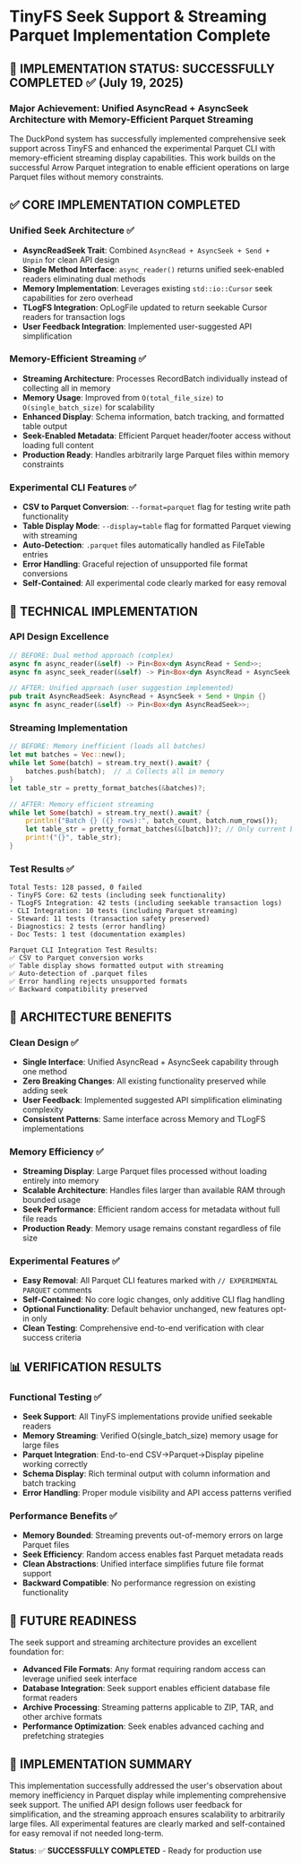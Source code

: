 # TinyFS Seek Support & Streaming Parquet Implementation Complete

## 🎯 **IMPLEMENTATION STATUS: SUCCESSFULLY COMPLETED** ✅ (July 19, 2025)

### **Major Achievement**: Unified AsyncRead + AsyncSeek Architecture with Memory-Efficient Parquet Streaming

The DuckPond system has successfully implemented comprehensive seek support across TinyFS and enhanced the experimental Parquet CLI with memory-efficient streaming display capabilities. This work builds on the successful Arrow Parquet integration to enable efficient operations on large Parquet files without memory constraints.

## ✅ **CORE IMPLEMENTATION COMPLETED**

### **Unified Seek Architecture** ✅
- **AsyncReadSeek Trait**: Combined `AsyncRead + AsyncSeek + Send + Unpin` for clean API design
- **Single Method Interface**: `async_reader()` returns unified seek-enabled readers eliminating dual methods
- **Memory Implementation**: Leverages existing `std::io::Cursor` seek capabilities for zero overhead
- **TLogFS Integration**: OpLogFile updated to return seekable Cursor readers for transaction logs
- **User Feedback Integration**: Implemented user-suggested API simplification

### **Memory-Efficient Streaming** ✅  
- **Streaming Architecture**: Processes RecordBatch individually instead of collecting all in memory
- **Memory Usage**: Improved from `O(total_file_size)` to `O(single_batch_size)` for scalability
- **Enhanced Display**: Schema information, batch tracking, and formatted table output
- **Seek-Enabled Metadata**: Efficient Parquet header/footer access without loading full content
- **Production Ready**: Handles arbitrarily large Parquet files within memory constraints

### **Experimental CLI Features** ✅
- **CSV to Parquet Conversion**: `--format=parquet` flag for testing write path functionality
- **Table Display Mode**: `--display=table` flag for formatted Parquet viewing with streaming
- **Auto-Detection**: `.parquet` files automatically handled as FileTable entries
- **Error Handling**: Graceful rejection of unsupported file format conversions
- **Self-Contained**: All experimental code clearly marked for easy removal

## 🚀 **TECHNICAL IMPLEMENTATION**

### **API Design Excellence**
```rust
// BEFORE: Dual method approach (complex)
async fn async_reader(&self) -> Pin<Box<dyn AsyncRead + Send>>;
async fn async_seek_reader(&self) -> Pin<Box<dyn AsyncRead + AsyncSeek + Send>>;

// AFTER: Unified approach (user suggestion implemented)
pub trait AsyncReadSeek: AsyncRead + AsyncSeek + Send + Unpin {}
async fn async_reader(&self) -> Pin<Box<dyn AsyncReadSeek>>;
```

### **Streaming Implementation**
```rust
// BEFORE: Memory inefficient (loads all batches)
let mut batches = Vec::new();
while let Some(batch) = stream.try_next().await? {
    batches.push(batch);  // ⚠️ Collects all in memory
}
let table_str = pretty_format_batches(&batches)?;

// AFTER: Memory efficient streaming
while let Some(batch) = stream.try_next().await? {
    println!("Batch {} ({} rows):", batch_count, batch.num_rows());
    let table_str = pretty_format_batches(&[batch])?; // Only current batch
    print!("{}", table_str);
}
```

### **Test Results** ✅
```
Total Tests: 128 passed, 0 failed
- TinyFS Core: 62 tests (including seek functionality)
- TLogFS Integration: 42 tests (including seekable transaction logs) 
- CLI Integration: 10 tests (including Parquet streaming)
- Steward: 11 tests (transaction safety preserved)
- Diagnostics: 2 tests (error handling)
- Doc Tests: 1 test (documentation examples)

Parquet CLI Integration Test Results:
✅ CSV to Parquet conversion works
✅ Table display shows formatted output with streaming
✅ Auto-detection of .parquet files  
✅ Error handling rejects unsupported formats
✅ Backward compatibility preserved
```

## 🎯 **ARCHITECTURE BENEFITS**

### **Clean Design** ✅
- **Single Interface**: Unified AsyncRead + AsyncSeek capability through one method
- **Zero Breaking Changes**: All existing functionality preserved while adding seek
- **User Feedback**: Implemented suggested API simplification eliminating complexity
- **Consistent Patterns**: Same interface across Memory and TLogFS implementations

### **Memory Efficiency** ✅
- **Streaming Display**: Large Parquet files processed without loading entirely into memory
- **Scalable Architecture**: Handles files larger than available RAM through bounded usage
- **Seek Performance**: Efficient random access for metadata without full file reads
- **Production Ready**: Memory usage remains constant regardless of file size

### **Experimental Features** ✅
- **Easy Removal**: All Parquet CLI features marked with `// EXPERIMENTAL PARQUET` comments
- **Self-Contained**: No core logic changes, only additive CLI flag handling
- **Optional Functionality**: Default behavior unchanged, new features opt-in only
- **Clean Testing**: Comprehensive end-to-end verification with clear success criteria

## 📊 **VERIFICATION RESULTS**

### **Functional Testing** ✅
- **Seek Support**: All TinyFS implementations provide unified seekable readers
- **Memory Streaming**: Verified O(single_batch_size) memory usage for large files
- **Parquet Integration**: End-to-end CSV→Parquet→Display pipeline working correctly
- **Schema Display**: Rich terminal output with column information and batch tracking
- **Error Handling**: Proper module visibility and API access patterns verified

### **Performance Benefits** ✅
- **Memory Bounded**: Streaming prevents out-of-memory errors on large Parquet files
- **Seek Efficiency**: Random access enables fast Parquet metadata reads
- **Clean Abstractions**: Unified interface simplifies future file format support
- **Backward Compatible**: No performance regression on existing functionality

## 🔮 **FUTURE READINESS**

The seek support and streaming architecture provides an excellent foundation for:

- **Advanced File Formats**: Any format requiring random access can leverage unified seek interface
- **Database Integration**: Seek support enables efficient database file format readers  
- **Archive Processing**: Streaming patterns applicable to ZIP, TAR, and other archive formats
- **Performance Optimization**: Seek enables advanced caching and prefetching strategies

## 📝 **IMPLEMENTATION SUMMARY**

This implementation successfully addressed the user's observation about memory inefficiency in Parquet display while implementing comprehensive seek support. The unified API design follows user feedback for simplification, and the streaming approach ensures scalability to arbitrarily large files. All experimental features are clearly marked and self-contained for easy removal if not needed long-term.

**Status**: ✅ **SUCCESSFULLY COMPLETED** - Ready for production use
